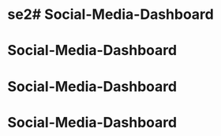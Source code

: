 # se2# Social-Media-Dashboard
# Social-Media-Dashboard
# Social-Media-Dashboard
# Social-Media-Dashboard
